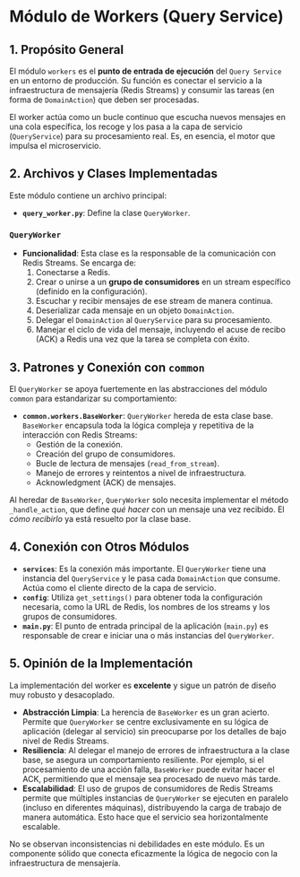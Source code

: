 # Módulo de Workers (Query Service)

## 1. Propósito General

El módulo `workers` es el **punto de entrada de ejecución** del `Query Service` en un entorno de producción. Su función es conectar el servicio a la infraestructura de mensajería (Redis Streams) y consumir las tareas (en forma de `DomainAction`) que deben ser procesadas.

El worker actúa como un bucle continuo que escucha nuevos mensajes en una cola específica, los recoge y los pasa a la capa de servicio (`QueryService`) para su procesamiento real. Es, en esencia, el motor que impulsa el microservicio.

## 2. Archivos y Clases Implementadas

Este módulo contiene un archivo principal:

- **`query_worker.py`**: Define la clase `QueryWorker`.

### `QueryWorker`

- **Funcionalidad**: Esta clase es la responsable de la comunicación con Redis Streams. Se encarga de:
    1.  Conectarse a Redis.
    2.  Crear o unirse a un **grupo de consumidores** en un stream específico (definido en la configuración).
    3.  Escuchar y recibir mensajes de ese stream de manera continua.
    4.  Deserializar cada mensaje en un objeto `DomainAction`.
    5.  Delegar el `DomainAction` al `QueryService` para su procesamiento.
    6.  Manejar el ciclo de vida del mensaje, incluyendo el acuse de recibo (ACK) a Redis una vez que la tarea se completa con éxito.

## 3. Patrones y Conexión con `common`

El `QueryWorker` se apoya fuertemente en las abstracciones del módulo `common` para estandarizar su comportamiento:

- **`common.workers.BaseWorker`**: `QueryWorker` hereda de esta clase base. `BaseWorker` encapsula toda la lógica compleja y repetitiva de la interacción con Redis Streams:
    - Gestión de la conexión.
    - Creación del grupo de consumidores.
    - Bucle de lectura de mensajes (`read_from_stream`).
    - Manejo de errores y reintentos a nivel de infraestructura.
    - Acknowledgment (ACK) de mensajes.

Al heredar de `BaseWorker`, `QueryWorker` solo necesita implementar el método `_handle_action`, que define *qué hacer* con un mensaje una vez recibido. El *cómo recibirlo* ya está resuelto por la clase base.

## 4. Conexión con Otros Módulos

- **`services`**: Es la conexión más importante. El `QueryWorker` tiene una instancia del `QueryService` y le pasa cada `DomainAction` que consume. Actúa como el cliente directo de la capa de servicio.
- **`config`**: Utiliza `get_settings()` para obtener toda la configuración necesaria, como la URL de Redis, los nombres de los streams y los grupos de consumidores.
- **`main.py`**: El punto de entrada principal de la aplicación (`main.py`) es responsable de crear e iniciar una o más instancias del `QueryWorker`.

## 5. Opinión de la Implementación

La implementación del worker es **excelente** y sigue un patrón de diseño muy robusto y desacoplado.

- **Abstracción Limpia**: La herencia de `BaseWorker` es un gran acierto. Permite que `QueryWorker` se centre exclusivamente en su lógica de aplicación (delegar al servicio) sin preocuparse por los detalles de bajo nivel de Redis Streams.
- **Resiliencia**: Al delegar el manejo de errores de infraestructura a la clase base, se asegura un comportamiento resiliente. Por ejemplo, si el procesamiento de una acción falla, `BaseWorker` puede evitar hacer el ACK, permitiendo que el mensaje sea procesado de nuevo más tarde.
- **Escalabilidad**: El uso de grupos de consumidores de Redis Streams permite que múltiples instancias de `QueryWorker` se ejecuten en paralelo (incluso en diferentes máquinas), distribuyendo la carga de trabajo de manera automática. Esto hace que el servicio sea horizontalmente escalable.

No se observan inconsistencias ni debilidades en este módulo. Es un componente sólido que conecta eficazmente la lógica de negocio con la infraestructura de mensajería.
